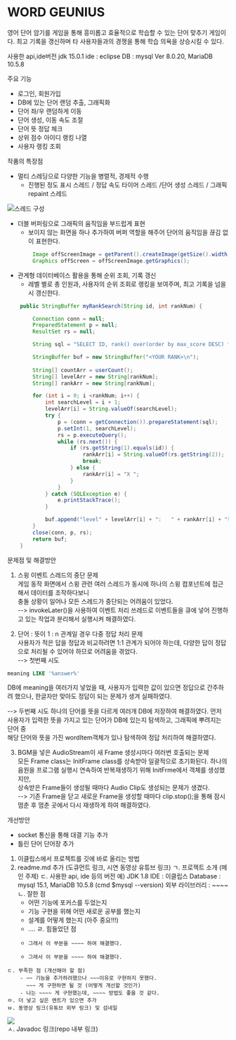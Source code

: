 # WORD GEUNIUS

영어 단어 암기를 게임을 통해 흥미롭고 효율적으로 학습할 수 있는 단어 맞추기 게임이다.
최고 기록을 갱신하며 타 사용자들과의 경쟁을 통해 학습 의욕을 상승시킬 수 있다.

사용한 api,ide버전
jdk 15.0.1
ide : eclipse
DB : mysql  Ver 8.0.20, MariaDB 10.5.8

주요 기능
- 로그인, 회원가입
- DB에 있는 단어 랜덤 추출, 그래픽화
- 단어 좌/우 랜덤하게 이동
- 단어 생성, 이동 속도 조절
- 단어 뜻 정답 체크
- 상위 점수 아이디 랭킹 나열
- 사용자 랭킹 조회

작품의 특장점
- 멀티 스레딩으로 다양한 기능을 병렬적, 경제적 수행
  * 진행된 정도 표시 스레드 / 정답 속도 타이머 스레드 /단어 생성 스레드 / 그래픽 repaint 스레드
  
![스레드 구성](https://user-images.githubusercontent.com/62981623/103164973-427f6f80-4855-11eb-8c0d-888fbf562e73.jpg)

- 더블 버퍼링으로 그래픽의 움직임을 부드럽게 표현
  * 보이지 않는 화면을 하나 추가하여 버퍼 역할을 해주어 단어의 움직임을 끊김 없이 표현한다.
```java
  		Image offScreenImage = getParent().createImage(getSize().width, getSize().height);
		Graphics offScreen = offScreenImage.getGraphics();
```

- 관계형 데이터베이스 활용을 통해 순위 조회, 기록 갱신
  * 레벨 별로 총 인원과, 사용자의 순위 조회로 랭킹을 보여주며, 최고 기록을 넘을 시 갱신한다.
```java
	public StringBuffer myRankSearch(String id, int rankNum) {

		Connection conn = null;
		PreparedStatement p = null;
		ResultSet rs = null;

		String sql = "SELECT ID, rank() over(order by max_score DESC) from maxscore where level=?";

		StringBuffer buf = new StringBuffer("<YOUR RANK>\n");
		
		String[] countArr = userCount();
		String[] levelArr = new String[rankNum];
		String[] rankArr = new String[rankNum];

		for (int i = 0; i <rankNum; i++) {
			int searchLevel = i + 1;
			levelArr[i] = String.valueOf(searchLevel);
			try {
				p = (conn = getConnection()).prepareStatement(sql);
				p.setInt(1, searchLevel);
				rs = p.executeQuery();
				while (rs.next()) {					
					if (rs.getString(1).equals(id)) {						
						rankArr[i] = String.valueOf(rs.getString(2));
						break;
					} else {
						rankArr[i] = "X ";
					}
				}
			} catch (SQLException e) {
				e.printStackTrace();
			}

			buf.append("level" + levelArr[i] + ":   " + rankArr[i] + "등 / " + countArr[i] + "명 \n");
		}
		close(conn, p, rs);
		return buf;
	}
```

문제점 및 해결방안 

1. 스윙 이벤트 스레드의 중단 문제  
게임 동작 화면에서 스윙 관련 여러 스레드가 동시에 하나의 스윙 컴포넌트에 접근해서 데이터를 조작하다보니  
충돌 상황이 일어나 모든 스레드가 중단되는 어려움이 있었다.  
--> invokeLater()을 사용하여 이벤트 처리 쓰레드로 이벤트들을 큐에 넣어 진행하고 있는 작업과 분리해서 실행시켜 해결하였다.  

2. 단어 : 뜻이 1 : n 관계일 경우 다중 정답 처리 문제  
사용자가 적은 답을 정답과 비교하려면 1:1 관계가 되어야 하는데, 다양한 답이 정답으로 처리될 수 있어야 하므로 어려움을 겪었다.  
--> 첫번째 시도
```sql
meaning LIKE '%answer%' 
```
DB에 meaning을 여러가지 넣었을 때, 사용자가 입력한 값이 있으면 정답으로 간주하려 했으나, 한글자만 맞아도 정답이 되는 문제가 생겨 실패하였다.  

--> 두번째 시도
하나의 단어를 뜻을 다르게 여러개 DB에 저장하여 해결하였다. 먼저 사용자가 입력한 뜻을 가지고 있는 단어가 DB에 있는지 탐색하고, 그래픽에 뿌려지는 단어 중  
해당 단어와 뜻을 가진 wordItem객체가 있나 탐색하여 정답 처리하여 해결하였다.  

3. BGM을 넣은 AudioStream이 새 Frame 생성시마다 여러번 호출되는 문제  
모든 Frame class는 InitFrame class를 상속받아 일괄적으로 초기화된다. 하나의 음원을 프로그램 실행시 연속하여 반복재생하기 위해 InitFrme에서 객체를 생성했지만,  
상속받은 Frame들이 생성될 때마다 Audio Clip도 생성되는 문제가 생겼다.  
--> 기존 Frame을 닫고 새로운 Frame을 생성할 때마다 clip.stop();을 통해 잠시 멈춘 후 멈춘 곳에서 다시 재생하게 하여 해결하였다.  

개선방안
- socket 통신을 통해 대결 기능 추가
- 틀린 단어 단어장 추가

1) 이클립스에서 프로젝트를 깃에 바로 올리는 방법 
  2) readme.md 추가 (도큐먼트 링크, 시연 동영상 유튜브 링크) 
	ㄱ. 프로젝트 소개 (메인 주제) 
	ㄷ. 사용한 api, ide 등의 버전 
		예) 
			JDK 1.8
			IDE : 이클립스
			Database : mysql 15.1, MariaDB 10.5.8
					(cmd $mysql --version)
			외부 라이브러리 : ~~~~
	ㄴ. 잘한 점 
		- 어떤 기능에 포커스를 두었는지 
		- 기능 구현을 위해 어떤 새로운 공부를 했는지
		- 설계를 어떻게 했는지 (아주 중요!!!) 
		- .... 
	ㄹ. 힘들었던 점 
		- ~~~ 구현에 ~~~ 지식이 필요했는데 그 부분이 어려웠다. 
		  그래서 이 부분을 ~~~~ 하여 해결했다.
		- ~~~~ 하려고 했는데 ~~~ 한 이유로 쉽게 구현할 수 없었다.
		  그래서 이 부분을 ~~~~ 하여 해결했다.

	ㄷ. 부족한 점 (개선해야 할 점) 
		- ~~ 기능을 추가하려했으나 ~~~이유로 구현하지 못했다. 
		  ~~~ 게 구현하면 될 것 (어떻게 개선할 것인가)
		- 나는 ~~~~ 게 구현했는데, ~~~~ 방법도 좋을 것 같다.
	ㅁ. 더 넣고 싶은 멘트가 있으면 추가
	ㅂ. 동영상 링크(유튜브 외부 링크) 및 섬네일 
<div>
	<a href="https://www.youtube.com/watch?v=비디오id" target="_blank"><image src = "https://img.youtube.com/vi/비디오id/mqdefault.jpg"></a>	

</div>
	ㅅ. Javadoc 링크(repo 내부 링크)
